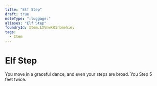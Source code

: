```yaml
---
title: "Elf Step"
draft: true
noteType: ":luggage:"
aliases: "Elf Step"
foundryId: Item.LXVnwKR1rbmehiev
tags:
  - Item
---
```


# Elf Step

You move in a graceful dance, and even your steps are broad. You Step 5 feet twice.
